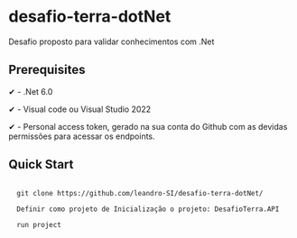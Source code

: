 # desafio-terra-dotNet
Desafio proposto para validar conhecimentos com .Net

 ##

## Prerequisites

✔ - .Net 6.0

✔ - Visual code ou Visual Studio 2022

✔ - Personal access token, gerado na sua conta do Github com as devidas permissões para acessar os endpoints.

## Quick Start

```
  
  git clone https://github.com/leandro-SI/desafio-terra-dotNet/

  Definir como projeto de Inicialização o projeto: DesafioTerra.API
  
  run project
  
```
